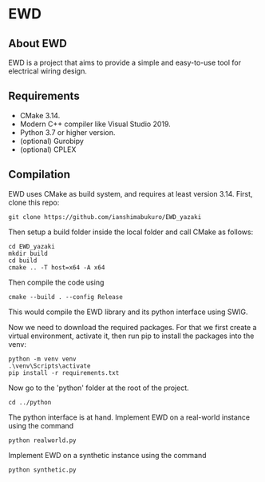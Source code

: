# EWD

## About EWD

EWD is a project that aims to provide a simple and easy-to-use tool for electrical wiring design.

## Requirements

* CMake 3.14.
* Modern C++ compiler like Visual Studio 2019.
* Python 3.7 or higher version.
* (optional) Gurobipy
* (optional) CPLEX

## Compilation

EWD uses CMake as build system, and requires at least version 3.14. 
First, clone this repo:
```
git clone https://github.com/ianshimabukuro/EWD_yazaki
```
Then setup a build folder inside the local folder and call CMake as follows:
```
cd EWD_yazaki
mkdir build
cd build
cmake .. -T host=x64 -A x64
```
Then compile the code using 
```
cmake --build . --config Release
```
This would compile the EWD library and its python interface using SWIG.

Now we need to download the required packages.
For that we first create a virtual environment, activate it, then run pip to install the packages into the venv:
```
python -m venv venv
.\venv\Scripts\activate
pip install -r requirements.txt
```
Now go to the 'python' folder at the root of the project.
```
cd ../python
```
The python interface is at hand. 
Implement EWD on a real-world instance using the command
```
python realworld.py
```
Implement EWD on a synthetic instance using the command
```
python synthetic.py
```
